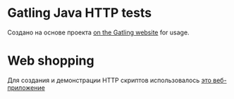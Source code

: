 Gatling Java HTTP tests
=============================================

Создано на основе проекта
[on the Gatling website](https://gatling.io/docs/current/extensions/gradle_plugin/) for usage.


# Web shopping

Для создания и демонстрации HTTP скриптов использовалось [это веб-приложение](https://github.com/Roman-Kislyy/web-tutorial-shopping-center)